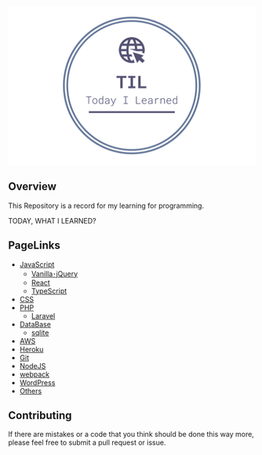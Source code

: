 
![logo](https://raw.githubusercontent.com/Naughty1029/TIL/main/Images/TOP/TIL-logo.jpg)

## Overview
This Repository is a record for my learning for programming.  

TODAY, WHAT I LEARNED?

## PageLinks
- [JavaScript](https://github.com/Naughty1029/TIL/tree/main/JavaScript)
    - [Vanilla･jQuery](https://github.com/Naughty1029/TIL/tree/main/JavaScript/Vanilla･jQuery)
    - [React](https://github.com/Naughty1029/TIL/tree/main/JavaScript/React)
    - [TypeScript](https://github.com/Naughty1029/TIL/tree/main/JavaScript/TypeScript)
- [CSS](https://github.com/Naughty1029/TIL/tree/main/CSS)
- [PHP](https://github.com/Naughty1029/TIL/tree/main/PHP)
    - [Laravel](https://github.com/Naughty1029/TIL/tree/main/Laravel)
- [DataBase](https://github.com/Naughty1029/TIL/tree/main/DataBase)
    - [sqlite](https://github.com/Naughty1029/TIL/tree/main/sqlite)
- [AWS](https://github.com/Naughty1029/TIL/tree/main/AWS)
- [Heroku](https://github.com/Naughty1029/TIL/tree/main/Heroku)
- [Git](https://github.com/Naughty1029/TIL/tree/main/Git)
- [NodeJS](https://github.com/Naughty1029/TIL/tree/main/NodeJS)
- [webpack](https://github.com/Naughty1029/TIL/tree/main/webpack)
- [WordPress](https://github.com/Naughty1029/TIL/tree/main/WordPress)
- [Others](https://github.com/Naughty1029/TIL/tree/main/Others)

## Contributing
If there are mistakes or a code that you think should be done this way more, please feel free to submit a pull request or issue.